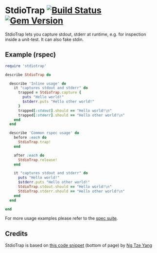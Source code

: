 # StdioTrap [![Build Status](https://travis-ci.org/busyloop/stdiotrap.png?branch=master)](https://travis-ci.org/busyloop/stdiotrap) [![Gem Version](https://badge.fury.io/rb/stdiotrap.svg)](https://badge.fury.io/rb/stdiotrap)

StdioTrap lets you capture stdout, stderr at runtime,
e.g. for inspection inside a unit-test. It can also fake stdin.

## Example (rspec)

```ruby
require 'stdiotrap'

describe StdioTrap do

  describe 'Inline usage' do
    it "captures stdout and stderr" do
      trapped = StdioTrap.capture {
        puts "Hello world!"
        $stderr.puts "Hello other world!"
      }
      trapped[:stdout].should == "Hello world!\n"
      trapped[:stderr].should == "Hello other world!\n"
    end
  end

  describe 'Common rspec usage' do
    before :each do
      StdioTrap.trap!
    end

    after :each do
      StdioTrap.release!
    end

    it "captures stdout and stderr" do
      puts "Hello world!"
      $stderr.puts "Hello other world!"
      StdioTrap.stdout.should == "Hello world!\n"
      StdioTrap.stderr.should == "Hello other world!\n"
    end
  end

end
```

For more usage examples please refer to the [spec suite](https://github.com/busyloop/stdiotrap/blob/master/spec/stdiotrap_spec.rb).

## Credits

StdioTrap is based on [this code snippet](http://rails-bestpractices.com/questions/1-test-stdin-stdout-in-rspec) (bottom of page) by [Ng Tze Yang](http://tyenglog.blogspot.de)
